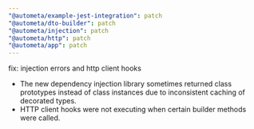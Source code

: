 ```yaml
---
"@autometa/example-jest-integration": patch
"@autometa/dto-builder": patch
"@autometa/injection": patch
"@autometa/http": patch
"@autometa/app": patch
---
```


fix: injection errors and http client hooks

- The new dependency injection library sometimes returned class prototypes instead of class instances due to inconsistent caching of decorated types.
- HTTP client hooks were not executing when certain builder methods were called.
